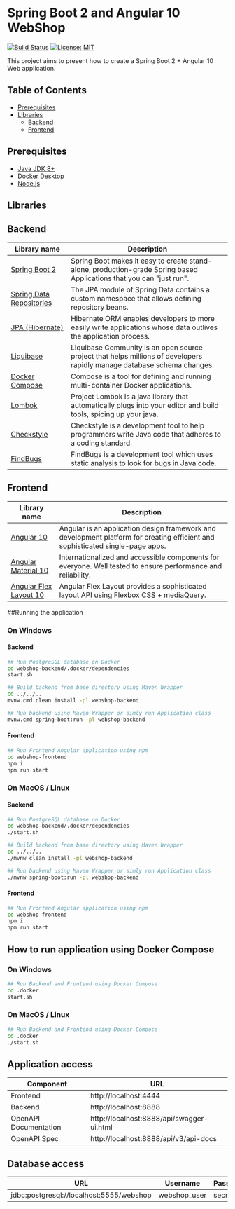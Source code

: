 # Spring Boot 2 and Angular 10 WebShop
[![Build Status](https://github.com/DanielMichalski/spring-boot-2-angular-10-webshop/workflows/Java%20CI%20with%20Maven/badge.svg)](https://github.com/DanielMichalski/spring-boot-2-angular-10-webshop/actions?query=workflow%3A%22Java+CI+with+Maven%22)
[![License: MIT](https://img.shields.io/badge/License-MIT-yellow.svg)](https://github.com/DanielMichalski/spring-boot-2-angular-10-webshop/blob/master/LICENSE)

This project aims to present how to create a Spring Boot 2 + Angular 10 Web application.

## Table of Contents
* [Prerequisites](#prerequisites)
* [Libraries](#libraries)
    * [Backend](#backend)
    * [Frontend](#frontend)

## Prerequisites
- [Java JDK 8+](https://www.oracle.com/pl/java/technologies/javase-downloads.html)
- [Docker Desktop](https://www.docker.com/products/docker-desktop) 
- [Node.js](https://nodejs.org/en/) 

## Libraries
## Backend
| Library name                                                                                                     | Description                                                                                                             |
|------------------------------------------------------------------------------------------------------------------|------------------------------------------------------------------------------------------------------------------------ |
| [Spring Boot 2](https://spring.io/projects/spring-boot)                                                          | Spring Boot makes it easy to create stand-alone, production-grade Spring based Applications that you can "just run".    |
| [Spring Data Repositories](https://docs.spring.io/spring-data/jpa/docs/current/reference/html/#jpa.repositories) | The JPA module of Spring Data contains a custom namespace that allows defining repository beans.                        |
| [JPA (Hibernate)](https://hibernate.org/)                                                                        | Hibernate ORM enables developers to more easily write applications whose data outlives the application process.         |
| [Liquibase](https://www.liquibase.org/)                                                                          | Liquibase Community is an open source project that helps millions of developers rapidly manage database schema changes. | 
| [Docker Compose](https://docs.docker.com/compose/)                                                               | Compose is a tool for defining and running multi-container Docker applications.                                         |
| [Lombok](https://projectlombok.org/)                                                                             | Project Lombok is a java library that automatically plugs into your editor and build tools, spicing up your java.       |
| [Checkstyle](https://checkstyle.sourceforge.io/)                                                                 | Checkstyle is a development tool to help programmers write Java code that adheres to a coding standard.                 |
| [FindBugs](http://findbugs.sourceforge.net/)                                                                     | FindBugs is a development tool which uses static analysis to look for bugs in Java code.                                |

## Frontend
| Library name                                                     | Description                                                                                                                          |
|------------------------------------------------------------------|--------------------------------------------------------------------------------------------------------------------------------------|
| [Angular 10](https://angular.io/)                                | Angular is an application design framework and development platform for creating efficient and sophisticated single-page apps.       |
| [Angular Material 10](https://material.angular.io/)              | Internationalized and accessible components for everyone. Well tested to ensure performance and reliability.                         |
| [Angular Flex Layout 10](https://github.com/angular/flex-layout) | Angular Flex Layout provides a sophisticated layout API using Flexbox CSS + mediaQuery.                                              |

##Running the application
### On Windows
#### Backend
```bash
## Run PostgreSQL database on Docker
cd webshop-backend/.docker/dependencies
start.sh

## Build backend from base directory using Maven Wrapper
cd ../../..
mvnw.cmd clean install -pl webshop-backend

## Run backend using Maven Wrapper or simly run Application class
mvnw.cmd spring-boot:run -pl webshop-backend
```
#### Frontend
```bash
## Run Frontend Angular application using npm
cd webshop-frontend
npm i
npm run start
```

### On MacOS / Linux
#### Backend
```bash
## Run PostgreSQL database on Docker
cd webshop-backend/.docker/dependencies
./start.sh

## Build backend from base directory using Maven Wrapper
cd ../../..
./mvnw clean install -pl webshop-backend

## Run backend using Maven Wrapper or simly run Application class
./mvnw spring-boot:run -pl webshop-backend
```

#### Frontend
```bash
## Run Frontend Angular application using npm
cd webshop-frontend
npm i
npm run start
```

## How to run application using Docker Compose
### On Windows
```bash
## Run Backend and Frontend using Docker Compose
cd .docker
start.sh
```

### On MacOS / Linux
```bash
## Run Backend and Frontend using Docker Compose
cd .docker
./start.sh
```

## Application access
Component             | URL                                      
---                   | ---                                      
Frontend              | http://localhost:4444                    
Backend               | http://localhost:8888                    
OpenAPI Documentation | http://localhost:8888/api/swagger-ui.html    
OpenAPI Spec          | http://localhost:8888/api/v3/api-docs        

## Database access
| URL                                          	| Username         	| Password 	|
|----------------------------------------------	|------------------	|----------	|
| jdbc:postgresql://localhost:5555/webshop 	    | webshop_user   	| secret   	|
